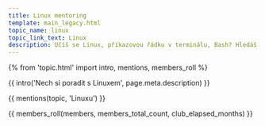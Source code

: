 ```yaml
---
title: Linux mentoring
template: main_legacy.html
topic_name: linux
topic_link_text: Linux
description: Učíš se Linux, příkazovou řádku v terminálu, Bash? Hledáš někoho zkušenějšího, kdo ti poradí, když se zasekneš? Kdo ti ukáže správné postupy a nasměruje tě na kvalitní návody nebo kurzy?
---
```

{% from 'topic.html' import intro, mentions, members_roll %}

{{ intro('Nech si poradit s Linuxem', page.meta.description) }}

{{ mentions(topic, 'Linuxu') }}

{{ members_roll(members, members_total_count, club_elapsed_months) }}
